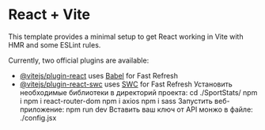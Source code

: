 # React + Vite

This template provides a minimal setup to get React working in Vite with HMR and some ESLint rules.

Currently, two official plugins are available:

- [@vitejs/plugin-react](https://github.com/vitejs/vite-plugin-react/blob/main/packages/plugin-react/README.md) uses [Babel](https://babeljs.io/) for Fast Refresh
- [@vitejs/plugin-react-swc](https://github.com/vitejs/vite-plugin-react-swc) uses [SWC](https://swc.rs/) for Fast Refresh
Установить необходимые библиотеки в директорий проекта:
     cd ./SportStats/
     npm i
   npm i react-router-dom
    npm i axios
     npm i sass
Запустить веб-приложение:
    npm run dev
Вставить ваш ключ от API монжо в файле:
    ./config.jsx
